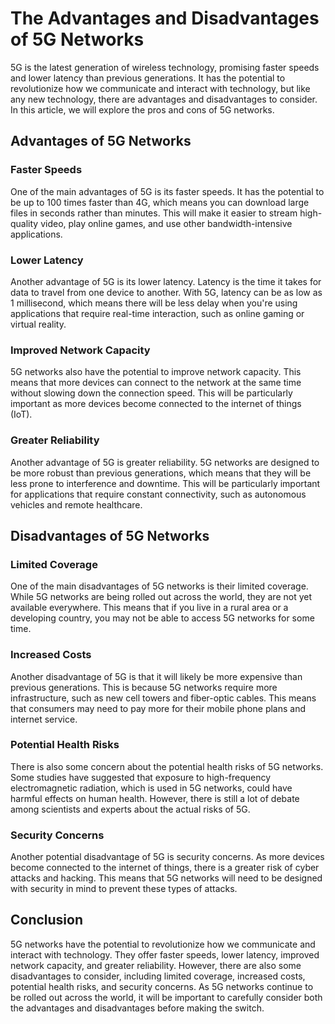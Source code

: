 # The Advantages and Disadvantages of 5G Networks

5G is the latest generation of wireless technology, promising faster speeds and lower latency than previous generations. It has the potential to revolutionize how we communicate and interact with technology, but like any new technology, there are advantages and disadvantages to consider. In this article, we will explore the pros and cons of 5G networks.

## Advantages of 5G Networks

### Faster Speeds

One of the main advantages of 5G is its faster speeds. It has the potential to be up to 100 times faster than 4G, which means you can download large files in seconds rather than minutes. This will make it easier to stream high-quality video, play online games, and use other bandwidth-intensive applications.

### Lower Latency

Another advantage of 5G is its lower latency. Latency is the time it takes for data to travel from one device to another. With 5G, latency can be as low as 1 millisecond, which means there will be less delay when you're using applications that require real-time interaction, such as online gaming or virtual reality.

### Improved Network Capacity

5G networks also have the potential to improve network capacity. This means that more devices can connect to the network at the same time without slowing down the connection speed. This will be particularly important as more devices become connected to the internet of things (IoT).

### Greater Reliability

Another advantage of 5G is greater reliability. 5G networks are designed to be more robust than previous generations, which means that they will be less prone to interference and downtime. This will be particularly important for applications that require constant connectivity, such as autonomous vehicles and remote healthcare.

## Disadvantages of 5G Networks

### Limited Coverage

One of the main disadvantages of 5G networks is their limited coverage. While 5G networks are being rolled out across the world, they are not yet available everywhere. This means that if you live in a rural area or a developing country, you may not be able to access 5G networks for some time.

### Increased Costs

Another disadvantage of 5G is that it will likely be more expensive than previous generations. This is because 5G networks require more infrastructure, such as new cell towers and fiber-optic cables. This means that consumers may need to pay more for their mobile phone plans and internet service.

### Potential Health Risks

There is also some concern about the potential health risks of 5G networks. Some studies have suggested that exposure to high-frequency electromagnetic radiation, which is used in 5G networks, could have harmful effects on human health. However, there is still a lot of debate among scientists and experts about the actual risks of 5G.

### Security Concerns

Another potential disadvantage of 5G is security concerns. As more devices become connected to the internet of things, there is a greater risk of cyber attacks and hacking. This means that 5G networks will need to be designed with security in mind to prevent these types of attacks.

## Conclusion

5G networks have the potential to revolutionize how we communicate and interact with technology. They offer faster speeds, lower latency, improved network capacity, and greater reliability. However, there are also some disadvantages to consider, including limited coverage, increased costs, potential health risks, and security concerns. As 5G networks continue to be rolled out across the world, it will be important to carefully consider both the advantages and disadvantages before making the switch.
